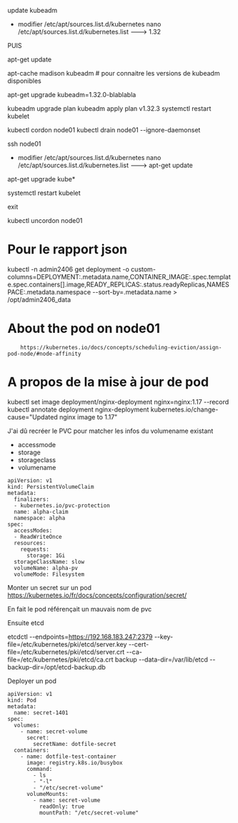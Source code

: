 update kubeadm

- modifier /etc/apt/sources.list.d/kubernetes
nano /etc/apt/sources.list.d/kubernetes.list 
---> 1.32

PUIS

apt-get update

apt-cache madison kubeadm		# pour connaitre les versions de kubeadm disponibles

apt-get upgrade kubeadm=1.32.0-blablabla


kubeadm upgrade plan
kubeadm apply plan v1.32.3
systemctl restart kubelet

kubectl cordon node01
kubectl drain node01 --ignore-daemonset

ssh node01

- modifier /etc/apt/sources.list.d/kubernetes
nano /etc/apt/sources.list.d/kubernetes.list
---> apt-get update

apt-get upgrade kube*

systemctl restart kubelet

exit

kubectl uncordon node01

# Pour le rapport json

kubectl -n admin2406 get deployment -o custom-columns=DEPLOYMENT:.metadata.name,CONTAINER_IMAGE:.spec.template.spec.containers[].image,READY_REPLICAS:.status.readyReplicas,NAMESPACE:.metadata.namespace --sort-by=.metadata.name > /opt/admin2406_data

# About the pod on node01
		https://kubernetes.io/docs/concepts/scheduling-eviction/assign-pod-node/#node-affinity


# A propos de la mise à jour de pod

kubectl set image deployment/nginx-deployment nginx=nginx:1.17 --record
kubectl annotate deployment nginx-deployment kubernetes.io/change-cause="Updated nginx image to 1.17"


J'ai dû recréer le PVC pour matcher les infos du volumename existant

- accessmode
- storage
- storageclass
- volumename

```
apiVersion: v1
kind: PersistentVolumeClaim
metadata:
  finalizers:
  - kubernetes.io/pvc-protection
  name: alpha-claim
  namespace: alpha
spec:
  accessModes:
  - ReadWriteOnce
  resources:
    requests:
      storage: 1Gi
  storageClassName: slow
  volumeName: alpha-pv
  volumeMode: Filesystem
```



Monter un secret sur un pod
	https://kubernetes.io/fr/docs/concepts/configuration/secret/

En fait le pod référençait un mauvais nom de pvc


Ensuite etcd


etcdctl --endpoints=https://192.168.183.247:2379 --key-file=/etc/kubernetes/pki/etcd/server.key --cert-file=/etc/kubernetes/pki/etcd/server.crt --ca-file=/etc/kubernetes/pki/etcd/ca.crt backup --data-dir=/var/lib/etcd --backup-dir=/opt/etcd-backup.db


Deployer un pod

```
apiVersion: v1
kind: Pod
metadata:
  name: secret-1401        
spec:
  volumes:
    - name: secret-volume
      secret:
        secretName: dotfile-secret
  containers:
    - name: dotfile-test-container
      image: registry.k8s.io/busybox
      command:
        - ls
        - "-l"
        - "/etc/secret-volume"
      volumeMounts:
        - name: secret-volume
          readOnly: true
          mountPath: "/etc/secret-volume"
```
